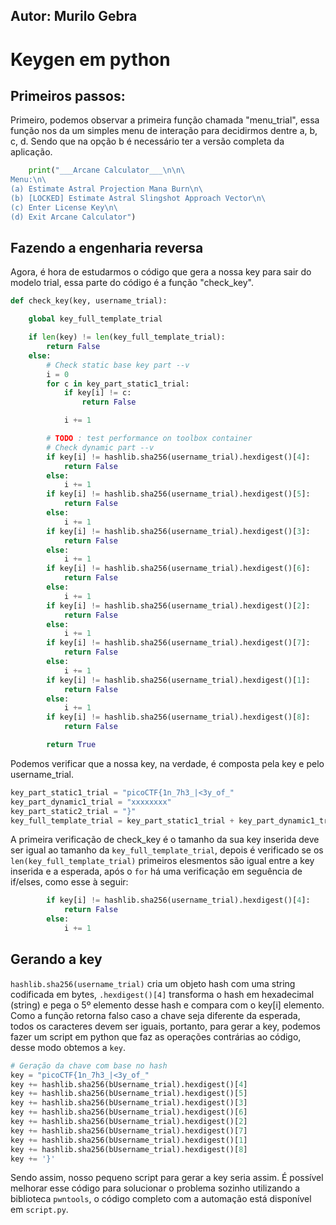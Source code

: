 ## Autor: Murilo Gebra

# Keygen em python
## Primeiros passos:
Primeiro, podemos observar a primeira função chamada "menu_trial", essa função nos da um simples menu de interação 
para decidirmos dentre a, b, c, d. Sendo que na opção b é necessário ter a versão completa da aplicação.
```python
    print("___Arcane Calculator___\n\n\
Menu:\n\
(a) Estimate Astral Projection Mana Burn\n\
(b) [LOCKED] Estimate Astral Slingshot Approach Vector\n\
(c) Enter License Key\n\
(d) Exit Arcane Calculator")
```

## Fazendo a engenharia reversa
Agora, é hora de estudarmos o código que gera a nossa key para sair do modelo trial, essa parte do código é a função
"check_key".
```python
def check_key(key, username_trial):

    global key_full_template_trial

    if len(key) != len(key_full_template_trial):
        return False
    else:
        # Check static base key part --v
        i = 0
        for c in key_part_static1_trial:
            if key[i] != c:
                return False

            i += 1

        # TODO : test performance on toolbox container
        # Check dynamic part --v
        if key[i] != hashlib.sha256(username_trial).hexdigest()[4]:
            return False
        else:
            i += 1
        if key[i] != hashlib.sha256(username_trial).hexdigest()[5]:
            return False
        else:
            i += 1
        if key[i] != hashlib.sha256(username_trial).hexdigest()[3]:
            return False
        else:
            i += 1
        if key[i] != hashlib.sha256(username_trial).hexdigest()[6]:
            return False
        else:
            i += 1
        if key[i] != hashlib.sha256(username_trial).hexdigest()[2]:
            return False
        else:
            i += 1
        if key[i] != hashlib.sha256(username_trial).hexdigest()[7]:
            return False
        else:
            i += 1
        if key[i] != hashlib.sha256(username_trial).hexdigest()[1]:
            return False
        else:
            i += 1
        if key[i] != hashlib.sha256(username_trial).hexdigest()[8]:
            return False

        return True
```

Podemos verificar que a nossa key, na verdade, é composta pela key e pelo username_trial.

```python
key_part_static1_trial = "picoCTF{1n_7h3_|<3y_of_"
key_part_dynamic1_trial = "xxxxxxxx"
key_part_static2_trial = "}"
key_full_template_trial = key_part_static1_trial + key_part_dynamic1_trial + key_part_static2_trial
```

A primeira verificação de check_key é o tamanho da sua key inserida deve ser igual ao tamanho da `key_full_template_trial`,
depois é verificado se os `len(key_full_template_trial)` primeiros elesmentos são igual entre a key inserida e a esperada,
após o `for` há uma verificação em seguência de if/elses, como esse à seguir:
```python
        if key[i] != hashlib.sha256(username_trial).hexdigest()[4]:
            return False
        else:
            i += 1
```

## Gerando a key
`hashlib.sha256(username_trial)` cria um objeto hash com uma string codificada em bytes, `.hexdigest()[4]` transforma
o hash em hexadecimal (string) e pega o 5º elemento desse hash e compara com o key[i] elemento. Como a função retorna falso
caso a chave seja diferente da esperada, todos os caracteres devem ser iguais, portanto, para gerar a key, podemos fazer um
script em python que faz as operações contrárias ao código, desse modo obtemos a `key`.
```python
# Geração da chave com base no hash
key = "picoCTF{1n_7h3_|<3y_of_"
key += hashlib.sha256(bUsername_trial).hexdigest()[4]
key += hashlib.sha256(bUsername_trial).hexdigest()[5]
key += hashlib.sha256(bUsername_trial).hexdigest()[3]
key += hashlib.sha256(bUsername_trial).hexdigest()[6]
key += hashlib.sha256(bUsername_trial).hexdigest()[2]
key += hashlib.sha256(bUsername_trial).hexdigest()[7]
key += hashlib.sha256(bUsername_trial).hexdigest()[1]
key += hashlib.sha256(bUsername_trial).hexdigest()[8]
key += '}'
```
Sendo assim, nosso pequeno script para gerar a key seria assim. É possível melhorar esse código para solucionar o problema sozinho
utilizando a biblioteca `pwntools`, o código completo com a automação está disponível em `script.py`.
